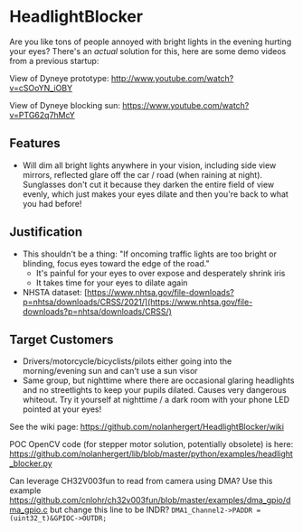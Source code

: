 # HeadlightBlocker
Are you like tons of people annoyed with bright lights in the evening hurting your eyes? There's an *actual* solution for this, here are some demo videos from a previous startup:

View of Dyneye prototype: http://www.youtube.com/watch?v=cSOoYN_iOBY

View of Dyneye blocking sun: https://www.youtube.com/watch?v=PTG62q7hMcY
## Features
  * Will dim all bright lights anywhere in your vision, including side view mirrors, reflected glare off the car / road (when raining at night). Sunglasses don't cut it because they darken the entire field of view evenly, which just makes your eyes dilate and then you're back to what you had before!
    
## Justification
  * This shouldn't be a thing: "If oncoming traffic lights are too bright or blinding, focus eyes toward the edge of the road."
     * It's painful for your eyes to over expose and desperately shrink iris
     * It takes time for your eyes to dilate again
  * NHSTA dataset: [https://www.nhtsa.gov/file-downloads?p=nhtsa/downloads/CRSS/2021/](https://www.nhtsa.gov/file-downloads?p=nhtsa/downloads/CRSS/)

## Target Customers
  * Drivers/motorcycle/bicyclists/pilots either going into the morning/evening sun and can't use a sun visor
  * Same group, but nighttime where there are occasional glaring headlights and no streetlights to keep your pupils dilated. Causes very dangerous whiteout. Try it yourself at nighttime / a dark room with your phone LED pointed at your eyes!

See the wiki page: https://github.com/nolanhergert/HeadlightBlocker/wiki

POC OpenCV code (for stepper motor solution, potentially obsolete) is here: https://github.com/nolanhergert/lib/blob/master/python/examples/headlight_blocker.py

Can leverage CH32V003fun to read from camera using DMA? Use this example https://github.com/cnlohr/ch32v003fun/blob/master/examples/dma_gpio/dma_gpio.c but change this line to be INDR? `DMA1_Channel2->PADDR = (uint32_t)&GPIOC->OUTDR;`
